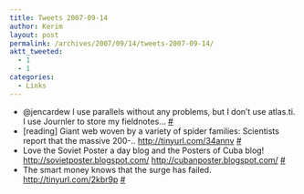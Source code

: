 ```yaml
---
title: Tweets 2007-09-14
author: Kerim
layout: post
permalink: /archives/2007/09/14/tweets-2007-09-14/
aktt_tweeted:
  - 1
  - 1
categories:
  - Links
---
```

  * @jencardew I use parallels without any problems, but I don&#8217;t use atlas.ti. I use Journler to store my fieldnotes&#8230; <a href="http://twitter.com/kerim/statuses/267349662" onclick="_gaq.push(['_trackEvent', 'outbound-article', 'http://twitter.com/kerim/statuses/267349662', '#']);" >#</a>
  * [reading] Giant web woven by a variety of spider families: Scientists report that the massive 200-.. <a href="http://tinyurl.com/34annv" onclick="_gaq.push(['_trackEvent', 'outbound-article', 'http://tinyurl.com/34annv', 'http://tinyurl.com/34annv']);"  rel="nofollow">http://tinyurl.com/34annv</a> <a href="http://twitter.com/kerim/statuses/268108762" onclick="_gaq.push(['_trackEvent', 'outbound-article', 'http://twitter.com/kerim/statuses/268108762', '#']);" >#</a>
  * Love the Soviet Poster a day blog and the Posters of Cuba blog! <a href="http://sovietposter.blogspot.com/" onclick="_gaq.push(['_trackEvent', 'outbound-article', 'http://sovietposter.blogspot.com/', 'http://sovietposter.blogspot.com/']);"  rel="nofollow">http://sovietposter.blogspot.com/</a> <a href="http://cubanposter.blogspot.com/" onclick="_gaq.push(['_trackEvent', 'outbound-article', 'http://cubanposter.blogspot.com/', 'http://cubanposter.blogspot.com/']);"  rel="nofollow">http://cubanposter.blogspot.com/</a> <a href="http://twitter.com/kerim/statuses/268144002" onclick="_gaq.push(['_trackEvent', 'outbound-article', 'http://twitter.com/kerim/statuses/268144002', '#']);" >#</a>
  * The smart money knows that the surge has failed. <a href="http://tinyurl.com/2kbr9p" onclick="_gaq.push(['_trackEvent', 'outbound-article', 'http://tinyurl.com/2kbr9p', 'http://tinyurl.com/2kbr9p']);"  rel="nofollow">http://tinyurl.com/2kbr9p</a> <a href="http://twitter.com/kerim/statuses/268826372" onclick="_gaq.push(['_trackEvent', 'outbound-article', 'http://twitter.com/kerim/statuses/268826372', '#']);" >#</a>

